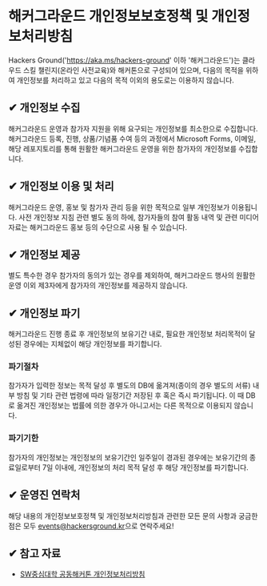 # 해커그라운드 개인정보보호정책 및 개인정보처리방침

Hackers Ground('https://aka.ms/hackers-ground' 이하 '해커그라운드')는 클라우드 스킬 챌린지(온라인 사전교육)와 해커톤으로 구성되어 있으며, 다음의 목적을 위하여 개인정보를 처리하고 있고 다음의 목적 이외의 용도로는 이용하지 않습니다.

## ✔ 개인정보 수집

해커그라운드 운영과 참가자 지원을 위해 요구되는 개인정보를 최소한으로 수집합니다. 해커그라운드 등록, 진행, 상품/기념품 수여 등의 과정에서 Microsoft Forms, 이메일, 해당 레포지토리를 통해 원활한 해커그라운드 운영을 위한 참가자의 개인정보를 수집합니다.

## ✔ 개인정보 이용 및 처리

해커그라운드 운영, 홍보 및 참가자 관리 등을 위한 목적으로 일부 개인정보가 이용됩니다. 사전 개인정보 지침 관련 별도 동의 하에, 참가자들의 참여 활동 내역 및 관련 미디어 자료는 해커그라운드 홍보 등의 수단으로 사용 될 수 있습니다. 

## ✔ 개인정보 제공

별도 특수한 경우 참가자의 동의가 있는 경우를 제외하여, 해커그라운드 행사의 원활한 운영 이외 제3자에게 참가자의 개인정보를 제공하지 않습니다.

## ✔ 개인정보 파기

해커그라운드 진행 종료 후 개인정보의 보유기간 내로, 필요한 개인정보 처리목적이 달성된 경우에는 지체없이 해당 개인정보를 파기합니다. 

### 파기절차

참가자가 입력한 정보는 목적 달성 후 별도의 DB에 옮겨져(종이의 경우 별도의 서류) 내부 방침 및 기타 관련 법령에 따라 일정기간 저장된 후 혹은 즉시 파기됩니다. 이 때 DB로 옮겨진 개인정보는 법률에 의한 경우가 아니고서는 다른 목적으로 이용되지 않습니다.

### 파기기한

참가자의 개인정보는 개인정보의 보유기간인 일주일이 경과된 경우에는 보유기간의 종료일로부터 7일 이내에, 개인정보의 처리 목적 달성 후 해당 개인정보를 파기합니다.

## ✔ 운영진 연락처

해당 내용의 개인정보보호정책 및 개인정보처리방침과 관련한 모든 문의 사항과 궁금한 점은 모두 [events@hackersground.kr](mailto:events@hackersground.kr)으로 연락주세요!

## ✔ 참고 자료

- [SW중심대학 공동해커톤 개인정보처리방침](https://swhackathon.com/)

